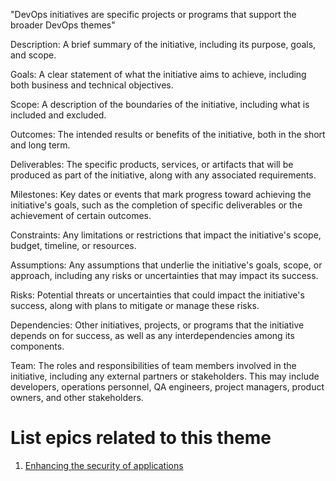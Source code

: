 "DevOps initiatives are specific projects or programs that support the broader DevOps themes"

Description: A brief summary of the initiative, including its purpose, goals, and scope.

Goals: A clear statement of what the initiative aims to achieve, including both business and technical objectives.

Scope: A description of the boundaries of the initiative, including what is included and excluded.

Outcomes: The intended results or benefits of the initiative, both in the short and long term.

Deliverables: The specific products, services, or artifacts that will be produced as part of the initiative, along with any associated requirements.

Milestones: Key dates or events that mark progress toward achieving the initiative's goals, such as the completion of specific deliverables or the achievement of certain outcomes.

Constraints: Any limitations or restrictions that impact the initiative's scope, budget, timeline, or resources.

Assumptions: Any assumptions that underlie the initiative's goals, scope, or approach, including any risks or uncertainties that may impact its success.

Risks: Potential threats or uncertainties that could impact the initiative's success, along with plans to mitigate or manage these risks.

Dependencies: Other initiatives, projects, or programs that the initiative depends on for success, as well as any interdependencies among its components.

Team: The roles and responsibilities of team members involved in the initiative, including any external partners or stakeholders. This may include developers, operations personnel, QA engineers, project managers, product owners, and other stakeholders.

# List epics related to this theme
1. [Enhancing the security of applications](documentation/templates/theme/initiatives/epics/epic_template.md)